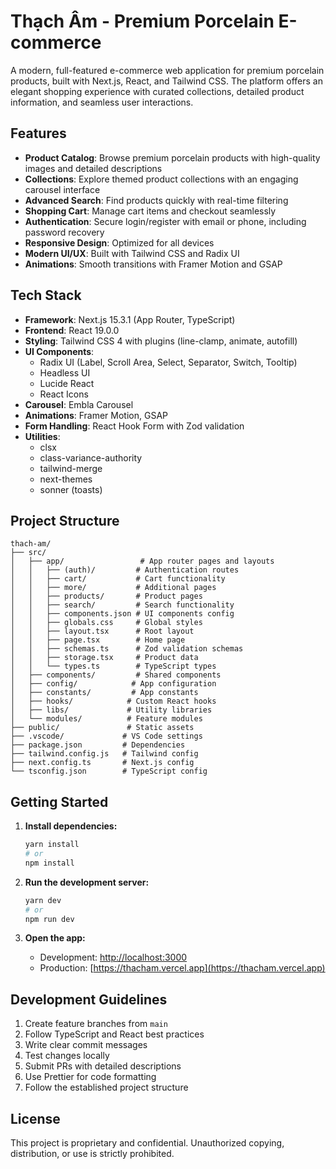 # Thạch Âm - Premium Porcelain E-commerce

A modern, full-featured e-commerce web application for premium porcelain products, built with Next.js, React, and Tailwind CSS. The platform offers an elegant shopping experience with curated collections, detailed product information, and seamless user interactions.

## Features

- **Product Catalog**: Browse premium porcelain products with high-quality images and detailed descriptions
- **Collections**: Explore themed product collections with an engaging carousel interface
- **Advanced Search**: Find products quickly with real-time filtering
- **Shopping Cart**: Manage cart items and checkout seamlessly
- **Authentication**: Secure login/register with email or phone, including password recovery
- **Responsive Design**: Optimized for all devices
- **Modern UI/UX**: Built with Tailwind CSS and Radix UI
- **Animations**: Smooth transitions with Framer Motion and GSAP

## Tech Stack

- **Framework**: Next.js 15.3.1 (App Router, TypeScript)
- **Frontend**: React 19.0.0
- **Styling**: Tailwind CSS 4 with plugins (line-clamp, animate, autofill)
- **UI Components**:
  - Radix UI (Label, Scroll Area, Select, Separator, Switch, Tooltip)
  - Headless UI
  - Lucide React
  - React Icons
- **Carousel**: Embla Carousel
- **Animations**: Framer Motion, GSAP
- **Form Handling**: React Hook Form with Zod validation
- **Utilities**:
  - clsx
  - class-variance-authority
  - tailwind-merge
  - next-themes
  - sonner (toasts)

## Project Structure

```
thach-am/
├── src/
│   ├── app/                 # App router pages and layouts
│   │   ├── (auth)/         # Authentication routes
│   │   ├── cart/           # Cart functionality
│   │   ├── more/           # Additional pages
│   │   ├── products/       # Product pages
│   │   ├── search/         # Search functionality
│   │   ├── components.json # UI components config
│   │   ├── globals.css     # Global styles
│   │   ├── layout.tsx      # Root layout
│   │   ├── page.tsx        # Home page
│   │   ├── schemas.ts      # Zod validation schemas
│   │   ├── storage.tsx     # Product data
│   │   └── types.ts        # TypeScript types
│   ├── components/         # Shared components
│   ├── config/            # App configuration
│   ├── constants/         # App constants
│   ├── hooks/            # Custom React hooks
│   ├── libs/             # Utility libraries
│   └── modules/          # Feature modules
├── public/               # Static assets
├── .vscode/             # VS Code settings
├── package.json         # Dependencies
├── tailwind.config.js   # Tailwind config
├── next.config.ts       # Next.js config
└── tsconfig.json        # TypeScript config
```

## Getting Started

1. **Install dependencies:**

   ```bash
   yarn install
   # or
   npm install
   ```

2. **Run the development server:**

   ```bash
   yarn dev
   # or
   npm run dev
   ```

3. **Open the app:**
   - Development: [http://localhost:3000](http://localhost:3000)
   - Production: [https://thacham.vercel.app](https://thacham.vercel.app)

## Development Guidelines

1. Create feature branches from `main`
2. Follow TypeScript and React best practices
3. Write clear commit messages
4. Test changes locally
5. Submit PRs with detailed descriptions
6. Use Prettier for code formatting
7. Follow the established project structure

## License

This project is proprietary and confidential. Unauthorized copying, distribution, or use is strictly prohibited.
